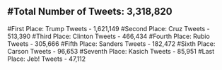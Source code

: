 #Total Number of Tweets: 3,318,820 
---
#First Place: Trump Tweets - 1,621,149
#Second Place: Cruz Tweets - 513,390
#Third Place: Clinton Tweets - 466,434
#Fourth Place: Rubio Tweets - 305,666
#Fifth Place: Sanders Tweets - 182,472
#Sixth Place: Carson Tweets - 96,653
#Seventh Place: Kasich Tweets - 85,951
#Last Place: Jeb! Tweets - 47,112
